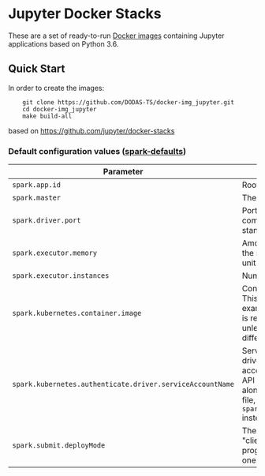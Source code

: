 # Jupyter Docker Stacks

These are a set of ready-to-run [Docker images](https://hub.docker.com/u/jupyter)
containing Jupyter applications based on Python 3.6.

## Quick Start
In order to create the images:
```   
    git clone https://github.com/DODAS-TS/docker-img_jupyter.git
    cd docker-img_jupyter
    make build-all
````
based on https://github.com/jupyter/docker-stacks

### Default configuration values ([spark-defaults](pyspark-notebook/spark-defaults.conf))

| Parameter               | Description                        | Default                                                    |
| ----------------------- | ---------------------------------- | ---------------------------------------------------------- |
| `spark.app.id`           |  Root namespace used for driver or executor metrics  | `KubernetesSpark`  |
| `spark.master`  |  The cluster manager to connect to.      | `k8s://https://kubernetes:443`     |
| `spark.driver.port`|Port for the driver to listen on. This is used for communicating with the executors and the standalone Master.| `7077`|
| `spark.executor.memory`| Amount of memory to use per executor process, in the same format as JVM memory strings with a size unit suffix ("k", "m", "g" or "t") (e.g. 512m, 2g). | `1g`  |
| `spark.executor.instances` | Number of executors to run  | `1` |
| `spark.kubernetes.container.image`            | Container image to use for the Spark application. This is usually of the form example.com/repo/spark:v1.0.0. This configuration is required and must be provided by the user, unless explicit images are provided for each different container type.          | `ttedesch/spark-py:base_k8s_2.4.4`                                                     |
|`spark.kubernetes.authenticate.driver.serviceAccountName`| Service account that is used when running the driver pod. The driver pod uses this service account when requesting executor pods from the API server. Note that this cannot be specified alongside a CA cert file, client key file, client cert file, and/or OAuth token. In client mode, use ```spark.kubernetes.authenticate.serviceAccountName``` instead. | `default`|
| `spark.submit.deployMode ` |  The deploy mode of Spark driver program, either "client" or "cluster", Which means to launch driver program locally ("client") or remotely ("cluster") on one of the nodes inside the cluster. | `client`|
